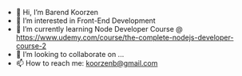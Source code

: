 - 👋 Hi, I’m Barend Koorzen
- 👀 I’m interested in Front-End Development
- 🌱 I’m currently learning Node Developer Course @ https://www.udemy.com/course/the-complete-nodejs-developer-course-2
- 💞️ I’m looking to collaborate on ...
- 📫 How to reach me: koorzenb@gmail.com
